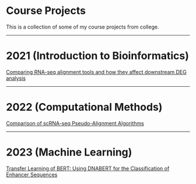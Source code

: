 # Course Projects
This is a collection of some of my course projects from college.

---
# 2021 (Introduction to Bioinformatics)
[Comparing RNA-seq alignment tools and how they affect downstream DEG analysis](https://github.com/sblehman/course-projects/blob/11c46c924f07427f3aec4fb421a544cd2a68799f/intro_to_bioinformatics.pdf)

---
# 2022 (Computational Methods)
[Comparison of scRNA-seq Pseudo-Alignment Algorithms](https://github.com/sblehman/course-projects/blob/11c46c924f07427f3aec4fb421a544cd2a68799f/computational_methods.pdf)

---
# 2023 (Machine Learning)
[Transfer Learning of BERT: Using DNABERT for the Classification of Enhancer Sequences](https://github.com/sblehman/course-projects/blob/11c46c924f07427f3aec4fb421a544cd2a68799f/machine_learning.pdf)
